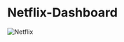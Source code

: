 # Netflix-Dashboard
 
![Netflix ](https://user-images.githubusercontent.com/86032850/232667300-0dddb99a-fce2-41d1-981d-a6972c97534f.png)
